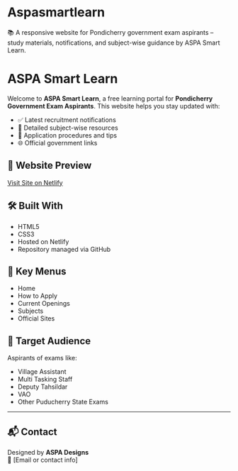 # Aspasmartlearn
📚 A responsive website for Pondicherry government exam aspirants – study materials, notifications, and subject-wise guidance by ASPA Smart Learn.
# ASPA Smart Learn

Welcome to **ASPA Smart Learn**, a free learning portal for **Pondicherry Government Exam Aspirants**. This website helps you stay updated with:

- ✅ Latest recruitment notifications
- 📘 Detailed subject-wise resources
- 🧠 Application procedures and tips
- 🌐 Official government links

## 🔗 Website Preview
[Visit Site on Netlify](https://your-site-name.netlify.app)

## 🛠️ Built With
- HTML5
- CSS3
- Hosted on Netlify
- Repository managed via GitHub

## 📄 Key Menus
- Home
- How to Apply
- Current Openings
- Subjects
- Official Sites

## 🎯 Target Audience
Aspirants of exams like:
- Village Assistant
- Multi Tasking Staff
- Deputy Tahsildar
- VAO
- Other Puducherry State Exams

---

## 📬 Contact
Designed by **ASPA Designs**  
📧 [Email or contact info]
